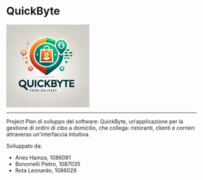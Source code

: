 # QuickByte

<img src="docs/images/LogoQuickByte.webp" width="220px" align="center">

-----------

Project Plan di sviluppo del software: QuickByte, un’applicazione per la gestione di ordini di cibo a domicilio, che collega: ristoranti, clienti e corrieri attraverso un'interfaccia intuitiva.

Sviluppato da:
- Anes Hamza, 1086081
- Bonomelli Pietro, 1087035
- Rota Leonardo, 1086029
